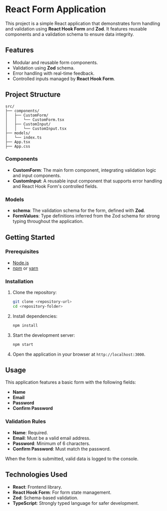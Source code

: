 # React Form Application

This project is a simple React application that demonstrates form handling and validation using **React Hook Form** and **Zod**. It features reusable components and a validation schema to ensure data integrity.

## Features

- Modular and reusable form components.
- Validation using **Zod** schema.
- Error handling with real-time feedback.
- Controlled inputs managed by **React Hook Form**.

## Project Structure

```
src/
├── components/
│   ├── CustomForm/
│   │   └── CustomForm.tsx
│   ├── CustomInput/
│   │   └── CustomInput.tsx
├── models/
│   └── index.ts
├── App.tsx
├── App.css
```

### Components

- **CustomForm**: The main form component, integrating validation logic and input components.
- **CustomInput**: A reusable input component that supports error handling and React Hook Form's controlled fields.

### Models

- **schema**: The validation schema for the form, defined with **Zod**.
- **FormValues**: Type definitions inferred from the Zod schema for strong typing throughout the application.

## Getting Started

### Prerequisites

- [Node.js](https://nodejs.org/)
- [npm](https://www.npmjs.com/) or [yarn](https://yarnpkg.com/)

### Installation

1. Clone the repository:
   ```bash
   git clone <repository-url>
   cd <repository-folder>
   ```

2. Install dependencies:
   ```bash
   npm install
   ```

3. Start the development server:
   ```bash
   npm start
   ```

4. Open the application in your browser at `http://localhost:3000`.

## Usage

This application features a basic form with the following fields:

- **Name**
- **Email**
- **Password**
- **Confirm Password**

### Validation Rules

- **Name**: Required.
- **Email**: Must be a valid email address.
- **Password**: Minimum of 6 characters.
- **Confirm Password**: Must match the password.

When the form is submitted, valid data is logged to the console.

## Technologies Used

- **React**: Frontend library.
- **React Hook Form**: For form state management.
- **Zod**: Schema-based validation.
- **TypeScript**: Strongly typed language for safer development.
